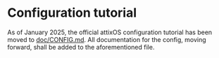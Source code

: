 # Configuration tutorial
As of January 2025, the official attixOS configuration
tutorial has been moved to [doc/CONFIG.md](https://github.com/ElisStaaf/attixOS/blob/main/doc/CONFIG.md). All documentation for the config, moving forward, shall be
added to the aforementioned file.